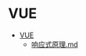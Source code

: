 # VUE

- [VUE](./01-%E5%89%8D%E7%AB%AF%E6%A1%86%E6%9E%B6/VUE/CATALOG)  
    - [响应式原理.md](./01-%E5%89%8D%E7%AB%AF%E6%A1%86%E6%9E%B6/VUE/%E5%93%8D%E5%BA%94%E5%BC%8F%E5%8E%9F%E7%90%86)  